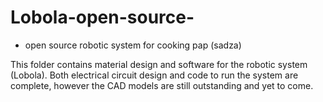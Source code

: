 # Lobola-open-source-
- open source robotic system for cooking pap (sadza)

This folder contains material design and software for the robotic system (Lobola). 
Both electrical circuit design and code to run the system are complete, 
however the CAD models are still outstanding and yet to come. 
